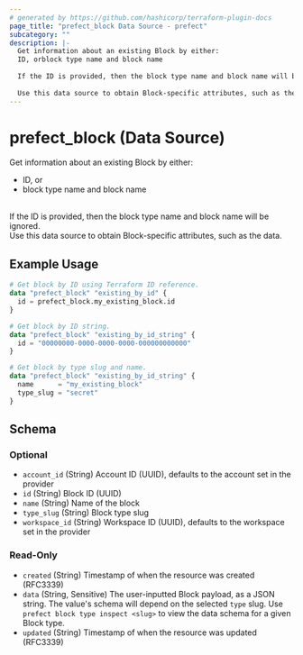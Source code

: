 ```yaml
---
# generated by https://github.com/hashicorp/terraform-plugin-docs
page_title: "prefect_block Data Source - prefect"
subcategory: ""
description: |-
  Get information about an existing Block by either:
  ID, orblock type name and block name
  
  If the ID is provided, then the block type name and block name will be ignored.
  
  Use this data source to obtain Block-specific attributes, such as the data.
---
```


# prefect_block (Data Source)

Get information about an existing Block by either:
- ID, or
- block type name and block name
<br>
If the ID is provided, then the block type name and block name will be ignored.
<br>
Use this data source to obtain Block-specific attributes, such as the data.

## Example Usage

```terraform
# Get block by ID using Terraform ID reference.
data "prefect_block" "existing_by_id" {
  id = prefect_block.my_existing_block.id
}

# Get block by ID string.
data "prefect_block" "existing_by_id_string" {
  id = "00000000-0000-0000-0000-000000000000"
}

# Get block by type slug and name.
data "prefect_block" "existing_by_id_string" {
  name      = "my_existing_block"
  type_slug = "secret"
}
```

<!-- schema generated by tfplugindocs -->
## Schema

### Optional

- `account_id` (String) Account ID (UUID), defaults to the account set in the provider
- `id` (String) Block ID (UUID)
- `name` (String) Name of the block
- `type_slug` (String) Block type slug
- `workspace_id` (String) Workspace ID (UUID), defaults to the workspace set in the provider

### Read-Only

- `created` (String) Timestamp of when the resource was created (RFC3339)
- `data` (String, Sensitive) The user-inputted Block payload, as a JSON string. The value's schema will depend on the selected `type` slug. Use `prefect block type inspect <slug>` to view the data schema for a given Block type.
- `updated` (String) Timestamp of when the resource was updated (RFC3339)
